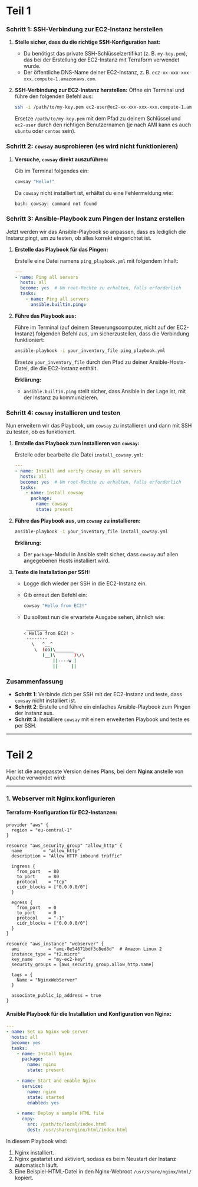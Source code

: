 # Teil 1
### Schritt 1: SSH-Verbindung zur EC2-Instanz herstellen

1. **Stelle sicher, dass du die richtige SSH-Konfiguration hast:**
   - Du benötigst das private SSH-Schlüsselzertifikat (z. B. `my-key.pem`), das bei der Erstellung der EC2-Instanz mit Terraform verwendet wurde.
   - Der öffentliche DNS-Name deiner EC2-Instanz, z. B. `ec2-xx-xxx-xxx-xxx.compute-1.amazonaws.com`.

2. **SSH-Verbindung zur EC2-Instanz herstellen:**
   Öffne ein Terminal und führe den folgenden Befehl aus:

   ```bash
   ssh -i /path/to/my-key.pem ec2-user@ec2-xx-xxx-xxx-xxx.compute-1.amazonaws.com
   ```

   Ersetze `/path/to/my-key.pem` mit dem Pfad zu deinem Schlüssel und `ec2-user` durch den richtigen Benutzernamen (je nach AMI kann es auch `ubuntu` oder `centos` sein).

### Schritt 2: `cowsay` ausprobieren (es wird nicht funktionieren)

1. **Versuche, `cowsay` direkt auszuführen:**

   Gib im Terminal folgendes ein:

   ```bash
   cowsay "Hello!"
   ```

   Da `cowsay` nicht installiert ist, erhältst du eine Fehlermeldung wie:
   ```bash
   bash: cowsay: command not found
   ```

### Schritt 3: Ansible-Playbook zum Pingen der Instanz erstellen

Jetzt werden wir das Ansible-Playbook so anpassen, dass es lediglich die Instanz pingt, um zu testen, ob alles korrekt eingerichtet ist.

1. **Erstelle das Playbook für das Pingen:**
   
   Erstelle eine Datei namens `ping_playbook.yml` mit folgendem Inhalt:

   ```yaml
   ---
   - name: Ping all servers
     hosts: all
     become: yes  # Um root-Rechte zu erhalten, falls erforderlich
     tasks:
       - name: Ping all servers
         ansible.builtin.ping:
   ```

2. **Führe das Playbook aus:**

   Führe im Terminal (auf deinem Steuerungscomputer, nicht auf der EC2-Instanz) folgenden Befehl aus, um sicherzustellen, dass die Verbindung funktioniert:

   ```bash
   ansible-playbook -i your_inventory_file ping_playbook.yml
   ```

   Ersetze `your_inventory_file` durch den Pfad zu deiner Ansible-Hosts-Datei, die die EC2-Instanz enthält.

   **Erklärung:**
   - `ansible.builtin.ping` stellt sicher, dass Ansible in der Lage ist, mit der Instanz zu kommunizieren.

### Schritt 4: `cowsay` installieren und testen

Nun erweitern wir das Playbook, um `cowsay` zu installieren und dann mit SSH zu testen, ob es funktioniert.

1. **Erstelle das Playbook zum Installieren von `cowsay`:**
   
   Erstelle oder bearbeite die Datei `install_cowsay.yml`:

   ```yaml
   ---
   - name: Install and verify cowsay on all servers
     hosts: all
     become: yes  # Um root-Rechte zu erhalten, falls erforderlich
     tasks:
       - name: Install cowsay
         package:
           name: cowsay
           state: present
   ```

2. **Führe das Playbook aus, um `cowsay` zu installieren:**

   ```bash
   ansible-playbook -i your_inventory_file install_cowsay.yml
   ```

   **Erklärung:**
   - Der `package`-Modul in Ansible stellt sicher, dass `cowsay` auf allen angegebenen Hosts installiert wird.

3. **Teste die Installation per SSH:**
   - Logge dich wieder per SSH in die EC2-Instanz ein.
   - Gib erneut den Befehl ein:

     ```bash
     cowsay "Hello from EC2!"
     ```

   - Du solltest nun die erwartete Ausgabe sehen, ähnlich wie:

     ```bash
      ________
     < Hello from EC2! >
      --------
        \   ^__^
         \  (oo)\_______
            (__)\       )\/\
                ||----w |
                ||     ||
     ```


### Zusammenfassung

- **Schritt 1**: Verbinde dich per SSH mit der EC2-Instanz und teste, dass `cowsay` nicht installiert ist.
- **Schritt 2**: Erstelle und führe ein einfaches Ansible-Playbook zum Pingen der Instanz aus.
- **Schritt 3**: Installiere `cowsay` mit einem erweiterten Playbook und teste es per SSH.

---

# Teil 2

Hier ist die angepasste Version deines Plans, bei dem **Nginx** anstelle von Apache verwendet wird:

---

### 1. **Webserver mit Nginx konfigurieren**

#### Terraform-Konfiguration für EC2-Instanzen:
```hcl
provider "aws" {
  region = "eu-central-1"
}

resource "aws_security_group" "allow_http" {
  name        = "allow_http"
  description = "Allow HTTP inbound traffic"

  ingress {
    from_port   = 80
    to_port     = 80
    protocol    = "tcp"
    cidr_blocks = ["0.0.0.0/0"]
  }

  egress {
    from_port   = 0
    to_port     = 0
    protocol    = "-1"
    cidr_blocks = ["0.0.0.0/0"]
  }
}

resource "aws_instance" "webserver" {
  ami           = "ami-0e54671bdf3c8ed8d"  # Amazon Linux 2
  instance_type = "t2.micro"
  key_name      = "my-ec2-key"
  security_groups = [aws_security_group.allow_http.name]

  tags = {
    Name = "NginxWebServer"
  }

  associate_public_ip_address = true
}
```

#### Ansible Playbook für die Installation und Konfiguration von Nginx:
```yaml
---
- name: Set up Nginx web server
  hosts: all
  become: yes
  tasks:
    - name: Install Nginx
      package:
        name: nginx
        state: present

    - name: Start and enable Nginx
      service:
        name: nginx
        state: started
        enabled: yes

    - name: Deploy a sample HTML file
      copy:
        src: /path/to/local/index.html
        dest: /usr/share/nginx/html/index.html

```

In diesem Playbook wird:
1. Nginx installiert.
2. Nginx gestartet und aktiviert, sodass es beim Neustart der Instanz automatisch läuft.
3. Eine Beispiel-HTML-Datei in den Nginx-Webroot `/usr/share/nginx/html/` kopiert.

